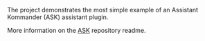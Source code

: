 The project demonstrates the most simple example of an Assistant Kommander (ASK) assistant plugin.

More information on the [ASK](https://github.com/fluxtah/ask) repository readme.
